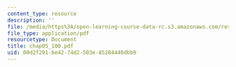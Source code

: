 ```yaml
---
content_type: resource
description: ''
file: /media/https%3A/open-learning-course-data-rc.s3.amazonaws.com/res-6-001-continuum-electromechanics-spring-2009/00d2f201be4274d2503e85284440dbb9_chap05_100.pdf
file_type: application/pdf
resourcetype: Document
title: chap05_100.pdf
uid: 00d2f201-be42-74d2-503e-85284440dbb9
---
```

